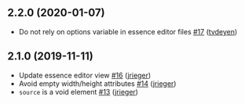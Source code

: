 ## 2.2.0 (2020-01-07)

- Do not rely on options variable in essence editor files [#17](https://github.com/AlchemyCMS/alchemy-richmedia-essences/pull/17) ([tvdeyen](https://github.com/tvdeyen))

## 2.1.0 (2019-11-11)

- Update essence editor view [#16](https://github.com/AlchemyCMS/alchemy-richmedia-essences/pull/16) ([jrieger](https://github.com/jrieger))
- Avoid empty width/height attributes [#14](https://github.com/AlchemyCMS/alchemy-richmedia-essences/pull/14) ([jrieger](https://github.com/jrieger))
- `source` is a void element [#13](https://github.com/AlchemyCMS/alchemy-richmedia-essences/pull/13) ([jrieger](https://github.com/jrieger))
